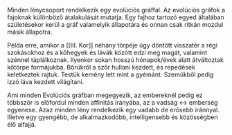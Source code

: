 Minden lénycsoport rendelkezik egy evolúciós gráffal. Az evolúciós gráfok a fajoknak különböző átalakulását mutatja. Egy fajhoz tartozó egyed általában születésekor kerül a gráf valamelyik állapotára és onnan csak ritkán mozdul másik állapotra.

Példa erre, amikor a [[III. Kor]] néhány törpéje úgy döntött visszatér a régi szokásokhoz és a kőhegyek és lávák között edzi meg magát, valamint szénnel táplálkoznak. Ilyenkor sokan hosszú hónapok/évek alatt átváltoztak kőtörpe formájukba. Bőrükről a szőr hullani kezdett, és repedések keletkeztek rajtuk. Testük kemény lett mint a gyémánt. Szemükből pedig izzó láva kezdett világítani.

Ami minden Evolúciós gráfban megegyezik, az embereknél pedig ez többször is előfordul minden affinitás irányába, az a vadság <-> emberség egyenese. Azaz minden lény rendelkezik egy vadabb de erősebb iránnyal. Illetve egy gyengébb, de alkalmazkodóbb, intelligensebb és közösségben élő alfajjá.